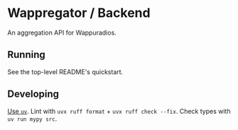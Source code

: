 # Wappregator / Backend

An aggregation API for Wappuradios.

## Running

See the top-level README's quickstart.

## Developing

[Use `uv`](https://docs.astral.sh/uv/getting-started/).
Lint with `uvx ruff format` + `uvx ruff check --fix`.
Check types with `uv run mypy src`.
